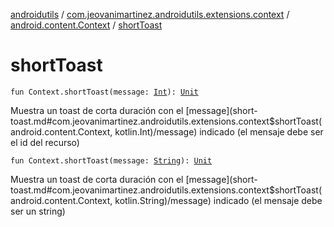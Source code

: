 [androidutils](../../index.md) / [com.jeovanimartinez.androidutils.extensions.context](../index.md) / [android.content.Context](index.md) / [shortToast](./short-toast.md)

# shortToast

`fun Context.shortToast(message: `[`Int`](https://kotlinlang.org/api/latest/jvm/stdlib/kotlin/-int/index.html)`): `[`Unit`](https://kotlinlang.org/api/latest/jvm/stdlib/kotlin/-unit/index.html)

Muestra un toast de corta duración con el [message](short-toast.md#com.jeovanimartinez.androidutils.extensions.context$shortToast(android.content.Context, kotlin.Int)/message) indicado (el mensaje debe ser el id del recurso)

`fun Context.shortToast(message: `[`String`](https://kotlinlang.org/api/latest/jvm/stdlib/kotlin/-string/index.html)`): `[`Unit`](https://kotlinlang.org/api/latest/jvm/stdlib/kotlin/-unit/index.html)

Muestra un toast de corta duración con el [message](short-toast.md#com.jeovanimartinez.androidutils.extensions.context$shortToast(android.content.Context, kotlin.String)/message) indicado (el mensaje debe ser un string)

